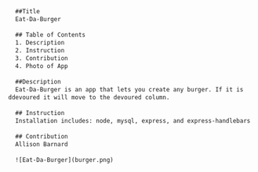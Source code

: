 

      ##Title 
      Eat-Da-Burger

      ## Table of Contents 
      1. Description
      2. Instruction
      3. Contribution
      4. Photo of App
      
      ##Description 
      Eat-Da-Burger is an app that lets you create any burger. If it is ddevoured it will move to the devoured column.

      ## Instruction 
      Installation includes: node, mysql, express, and express-handlebars

      ## Contribution 
      Allison Barnard
      
      ![Eat-Da-Burger](burger.png) 
      
      
